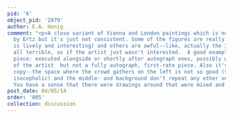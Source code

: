 ```yaml
---
pid: '6'
object_pid: '2879'
author: E.A. Honig
comment: "<p>A close variant of Vienna and London paintings which is now accepted
  by Ertz but it's just not consistent. Some of the figures are really good (the crowd
  is lively and interesting) and others are awful--like, actually the 3 kings are
  all terrible, as if the artist just wasn't interested.  A good example of a studio
  piece: executed alongside or shortly after autograph ones, possibly with some intervention
  of the artist  but not a fully autograph, first-rate piece. Also it's not a direct
  copy--the space where the crowd gathers on the left is not so good (they are too
  isocephalic) and the middle- and background don't repeat any other version exactly.
  You have a sense that there were drawings around that were mixed and matched.</p>\n"
post_date: 04/05/14
order: '005'
collection: discussion
---
```

